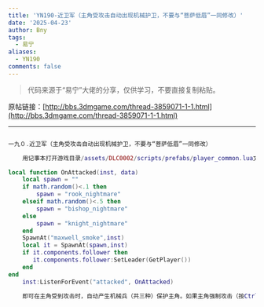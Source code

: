 ```yaml
---
title: 'YN190-近卫军（主角受攻击自动出现机械护卫，不要与“菩萨低眉”一同修改）'
date: '2025-04-23'
author: Bny
tags:
  - 易宁
aliases:
  - YN190
comments: false
---
```


> 代码来源于“易宁”大佬的分享，仅供学习，不要直接复制粘贴。

原帖链接：[http://bbs.3dmgame.com/thread-3859071-1-1.html](http://bbs.3dmgame.com/thread-3859071-1-1.html)

---

```lua  

一九０.近卫军（主角受攻击自动出现机械护卫，不要与“菩萨低眉”一同修改）	用记事本打开游戏目录/assets/DLC0002/scripts/prefabs/player_common.lua文件，在inst.Transform:SetFourFaced()的下一行插入以下内容：local function OnAttacked(inst, data)	local spawn = ""	if math.random()<.1 then		spawn = "rook_nightmare"	elseif math.random()<.5 then		spawn = "bishop_nightmare"	else		spawn = "knight_nightmare"	end	SpawnAt("maxwell_smoke",inst)	local it = SpawnAt(spawn,inst)	if it.components.follower then	   it.components.follower:SetLeader(GetPlayer())	endend	inst:ListenForEvent("attacked", OnAttacked)	即可在主角受到攻击时，自动产生机械兵（共三种）保护主角。如果主角强制攻击（按Ctrl + 鼠标左键）其中一个机械兵，则其他机械兵会帮主角清理门户

```  

